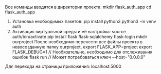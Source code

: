 Все команды вводятся в директории проекта:
		mkdir flask_auth_app
 		cd flask_auth_app

1. Установка необходимых пакетов:
		pip install python3
		python3 -m venv auth
2. Активация виртуальной среды и её настройка:
		source auth/bin/activate
		pip install flask flask-sqlalchemy flask-login
		mkdir ourproject
		После необходимо перенести все файлы проекта в новосозданную папку ourproject.
		export FLASK_APP=project
		export FLASK_DEBUG=1					// Необязательно, необходимо для отслеживания ошибок
		flask run											// Может потребоваться ключ --host="0.0.0.0"

Для перехода на страницы приложения: localhost:5000
